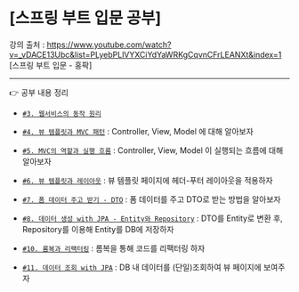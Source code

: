 # [스프링 부트 입문 공부]
강의 출처 : https://www.youtube.com/watch?v=_vDACE13Ubc&list=PLyebPLlVYXCiYdYaWRKgCqvnCFrLEANXt&index=1 [스프링 부트 입문 - 홍팍]

---
👉 공부 내용 정리 <br/>

- [`#3. 웹서비스의 동작 원리`](https://velog.io/@gogori6565/1)
  
- [`#4. 뷰 템플릿과 MVC 패턴`](https://velog.io/@gogori6565/%EC%8A%A4%ED%94%84%EB%A7%81-%EB%B6%80%ED%8A%B8-%EC%9E%85%EB%AC%B8-4-%EB%B7%B0-%ED%85%9C%ED%94%8C%EB%A6%BF%EA%B3%BC-MVC-%ED%8C%A8) : Controller, View, Model 에 대해 알아보자
    
- [`#5. MVC의 역할과 실행 흐름`](https://velog.io/@gogori6565/%EC%8A%A4%ED%94%84%EB%A7%81-%EB%B6%80%ED%8A%B8-%EC%9E%85%EB%AC%B8-5-MVC%EC%9D%98-%EC%97%AD%ED%95%A0%EA%B3%BC-%EC%8B%A4%ED%96%89-%ED%9D%90%EB%A6%84) : Controller, View, Model 이 실행되는 흐름에 대해 알아보자
    
- [`#6. 뷰 템플릿과 레이아웃`](https://velog.io/@gogori6565/%EC%8A%A4%ED%94%84%EB%A7%81-%EB%B6%80%ED%8A%B8-%EC%9E%85%EB%AC%B8-6-%EB%B7%B0-%ED%85%9C%ED%94%8C%EB%A6%BF%EA%B3%BC-%EB%A0%88%EC%9D%B4%EC%95%84%EC%9B%83) : 뷰 템플릿 페이지에 헤더-푸터 레이아웃을 적용하자
    
- [`#7. 폼 데이터 주고 받기 - DTO`](https://velog.io/@gogori6565/Spring-Boot-7-%ED%8F%BC-%EB%8D%B0%EC%9D%B4%ED%84%B0-%EC%A3%BC%EA%B3%A0-%EB%B0%9B%EA%B8%B0) : 폼 데이터를 주고 DTO로 받는 방법을 알아보자
    
- [`#8. 데이터 생성 with JPA - Entity와 Repository`](https://velog.io/@gogori6565/Spring-Boot-8-%EB%8D%B0%EC%9D%B4%ED%84%B0-%EC%83%9D%EC%84%B1-with-JPA) : DTO를 Entity로 변환 후, Repository를 이용해 Entity를 DB에 저장하자

- [`#10. 롬복과 리팩터링`](https://velog.io/@gogori6565/Spring-Boot-10-%EB%A1%AC%EB%B3%B5%EA%B3%BC-%EB%A6%AC%ED%8C%A9%ED%84%B0%EB%A7%81) : 롬복을 통해 코드를 리팩터링 하자

- [`#11. 데이터 조회 with JPA`](https://velog.io/@gogori6565/Spring-Boot-11-%EB%8D%B0%EC%9D%B4%ED%84%B0-%EC%A1%B0%ED%9A%8C-with-JPA) : DB 내 데이터를 (단일)조회하여 뷰 페이지에 보여주자
